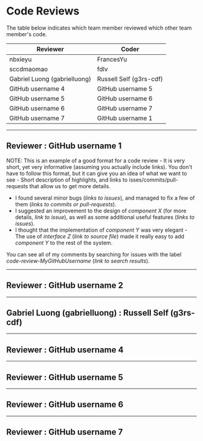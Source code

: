 # Code Reviews

The table below indicates which team member reviewed which other team member's code.

| Reviewer | Coder |
| -------- | ----- |
| nbxieyu |  FrancesYu |
| sccdmaomao |  fdlv |
| Gabriel Luong (gabrielluong) |  Russell Self (g3rs-cdf) |
| GitHub username 4 |  GitHub username 5 |
| GitHub username 5 |  GitHub username 6 |
| GitHub username 6 |  GitHub username 7 |
| GitHub username 7 |  GitHub username 1 |


-----

## Reviewer : GitHub username 1

NOTE: This is an example of a good format for a code review - It is very short, yet very informative (assuming you actually include links). You don't have to follow this format, but it can give you an idea of what we want to see - Short description of highlights, and links to isses/commits/pull-requests that allow us to get more details.

 * I found several minor bugs (_links to issues_), and managed to fix a few of them (_links to commits or pull-requests_).
 * I suggested an improvement to the design of _component X_ (for more details, _link to issue_), as well as some additional useful features (_links to issues_).
 * I thought that the implementation of _component Y_ was very elegant - 
The use of _interface Z_ (_link to source file_) made it really easy to add _component Y_ to the rest of the system.

You can see all of my comments by searching for issues with the label _code-review-MyGitHubUsername_ (_link to search results_).


-----

## Reviewer : GitHub username 2

-----

## Gabriel Luong (gabrielluong) : Russell Self (g3rs-cdf)

-----

## Reviewer : GitHub username 4

-----

## Reviewer : GitHub username 5

-----

## Reviewer : GitHub username 6

-----

## Reviewer : GitHub username 7
